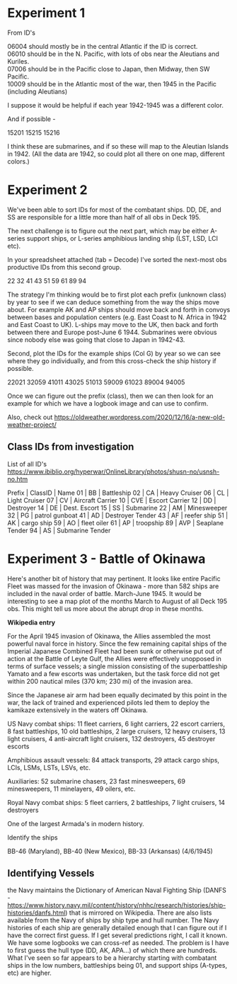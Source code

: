 # Experiment 1

From ID's

06004 should mostly be in the central Atlantic if the ID is correct.    
06010 should be in the N. Pacific, with lots of obs near the Aleutians and Kuriles.   
07006 should be in the Pacific close to Japan, then Midway, then SW Pacific.   
10009 should be in the Atlantic most of the war, then 1945 in the Pacific (including Aleutians)    
   
I suppose it would be helpful if each year 1942-1945 was a different color.    

And if possible - 

15201
15215
15216

I think these are submarines, and if so these will map to the Aleutian Islands in 1942. (All the data are 1942, so could plot all there on one map, different colors.) 

# Experiment 2

We've been able to sort IDs for most of the combatant ships. DD, DE, and SS are responsible for a little more than half of all obs in Deck 195. 

The next challenge is to figure out the next part, which may be either A-series support ships, or L-series amphibious landing ship (LST, LSD, LCI etc). 

In your spreadsheet attached (tab = Decode) I've sorted the next-most obs productive IDs from this second group. 

22
32
41
43
51
59
61
89
94

The strategy I'm thinking would be to first plot each prefix (unknown class) by year to see if we can deduce something from the way the ships move about. For example AK and AP ships should move back and forth in convoys between bases and population centers (e.g. East Coast to N. Africa in 1942 and East Coast to UK). L-ships may move to the UK, then back and forth between there and Europe post-June 6 1944. Submarines were obvious since nobody else was going that close to Japan in 1942-43. 

Second, plot the IDs for the example ships (Col G) by year so we can see where they go individually, and from this cross-check the ship history if possible. 

22021
32059
41011
43025
51013
59009
61023
89004
94005

Once we can figure out the prefix (class), then we can then look for an example for which we have a logbook image and can use to confirm. 

Also, check out https://oldweather.wordpress.com/2020/12/16/a-new-old-weather-project/

## Class IDs from investigation

List of all ID's https://www.ibiblio.org/hyperwar/OnlineLibrary/photos/shusn-no/usnsh-no.htm

Prefix | ClassID | Name
01 | BB | Battleship
02 | CA | Heavy Cruiser
06 | CL | Light Cruiser
07 | CV | Aircraft Carrier
10 | CVE | Escort Carrier
12 | DD | Destroyer
14 | DE | Dest. Escort
15 | SS | Submarine
22 | AM | Minesweeper
32 | PG | patrol gunboat
41 | AD | Destroyer Tender
43 | AF | reefer ship
51 | AK | cargo ship
59 | AO | fleet oiler
61 | AP | troopship
89 | AVP | Seaplane Tender
94 | AS | Submarine Tender

# Experiment 3 - Battle of Okinawa

Here's another bit of history that may pertinent. It looks like entire Pacific Fleet was massed for the invasion of Okinawa - more than 582 ships are included in the naval order of battle. March-June 1945. It would be interesting to see a map plot of the months March to August of all Deck 195 obs. This might tell us more about the abrupt drop in these months. 

**Wikipedia entry**

For the April 1945 invasion of Okinawa, the Allies assembled the most powerful naval force in history. Since the few remaining capital ships of the Imperial Japanese Combined Fleet had been sunk or otherwise put out of action at the Battle of Leyte Gulf, the Allies were effectively unopposed in terms of surface vessels; a single mission consisting of the superbattleship Yamato and a few escorts was undertaken, but the task force did not get within 200 nautical miles (370 km; 230 mi) of the invasion area.

Since the Japanese air arm had been equally decimated by this point in the war, the lack of trained and experienced pilots led them to deploy the kamikaze extensively in the waters off Okinawa.

 US Navy combat ships:
11 fleet carriers, 6 light carriers, 22 escort carriers, 8 fast battleships, 10 old battleships, 2 large cruisers, 12 heavy cruisers, 13 light cruisers, 4 anti-aircraft light cruisers, 132 destroyers, 45 destroyer escorts

 Amphibious assault vessels:
84 attack transports, 29 attack cargo ships, LCIs, LSMs, LSTs, LSVs, etc.

 Auxiliaries:
52 submarine chasers, 23 fast minesweepers, 69 minesweepers, 11 minelayers, 49 oilers, etc.

 Royal Navy combat ships:
5 fleet carriers, 2 battleships, 7 light cruisers, 14 destroyers

One of the largest Armada's in modern history.

Identify the ships

BB-46 (Maryland), BB-40 (New Mexico), BB-33 (Arkansas) (4/6/1945)

## Identifying Vessels

the Navy maintains the Dictionary of American Naval Fighting Ship (DANFS - https://www.history.navy.mil/content/history/nhhc/research/histories/ship-histories/danfs.html) that is mirrored on Wikipedia. There are also lists available from the Navy of ships by ship type and hull number. The Navy histories of each ship are generally detailed enough that I can figure out if I have the correct first guess. If I get several predictions right, I call it known. We have some logbooks we can cross-ref as needed. The problem is I have to first guess the hull type (DD, AK, APA...) of which there are hundreds. What I've seen so far appears to be a hierarchy starting with combatant ships in the low numbers, battleships being 01, and support ships (A-types, etc) are higher. 